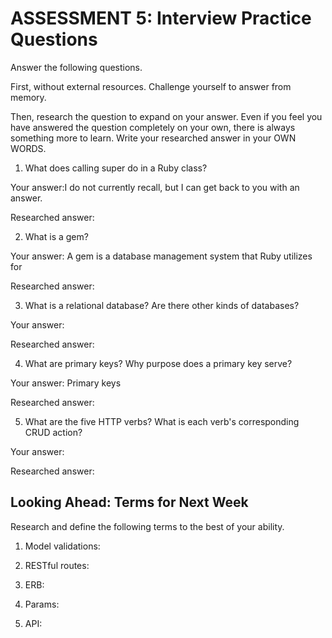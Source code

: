 # ASSESSMENT 5: Interview Practice Questions

Answer the following questions.

First, without external resources. Challenge yourself to answer from memory.

Then, research the question to expand on your answer. Even if you feel you have answered the question completely on your own, there is always something more to learn. Write your researched answer in your OWN WORDS.

1. What does calling super do in a Ruby class?

Your answer:I do not currently recall, but I can get back to you with an answer.

Researched answer:

2. What is a gem?

Your answer: A gem is a database management system that Ruby utilizes for 

Researched answer:

3. What is a relational database? Are there other kinds of databases?

Your answer:

Researched answer:

4. What are primary keys? Why purpose does a primary key serve?

Your answer: Primary keys

Researched answer:

5. What are the five HTTP verbs? What is each verb's corresponding CRUD action?

Your answer:

Researched answer:

## Looking Ahead: Terms for Next Week

Research and define the following terms to the best of your ability.

1. Model validations:

2. RESTful routes:

3. ERB:

4. Params:

5. API:
